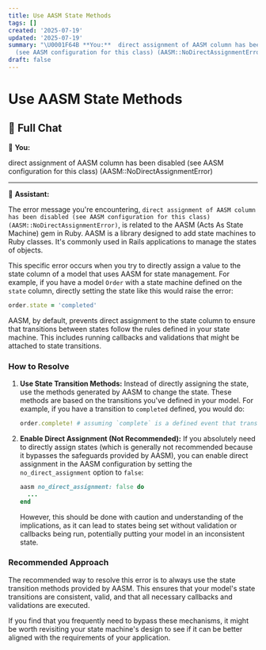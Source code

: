 ```yaml
---
title: Use AASM State Methods
tags: []
created: '2025-07-19'
updated: '2025-07-19'
summary: "\U0001F64B **You:**  direct assignment of AASM column has been disabled
  (see AASM configuration for this class) (AASM::NoDirectAssignmentError)"
draft: false
---
```


# Use AASM State Methods

## 🧠 Full Chat

🙋 **You:**

direct assignment of AASM column has been disabled (see AASM configuration for this class) (AASM::NoDirectAssignmentError)

---

🤖 **Assistant:**

The error message you're encountering, `direct assignment of AASM column has been disabled (see AASM configuration for this class) (AASM::NoDirectAssignmentError)`, is related to the AASM (Acts As State Machine) gem in Ruby. AASM is a library designed to add state machines to Ruby classes. It's commonly used in Rails applications to manage the states of objects.

This specific error occurs when you try to directly assign a value to the state column of a model that uses AASM for state management. For example, if you have a model `Order` with a state machine defined on the `state` column, directly setting the state like this would raise the error:

```ruby
order.state = 'completed'
```

AASM, by default, prevents direct assignment to the state column to ensure that transitions between states follow the rules defined in your state machine. This includes running callbacks and validations that might be attached to state transitions.

### How to Resolve

1. **Use State Transition Methods:** Instead of directly assigning the state, use the methods generated by AASM to change the state. These methods are based on the transitions you've defined in your model. For example, if you have a transition to `completed` defined, you would do:

    ```ruby
    order.complete! # assuming `complete` is a defined event that transitions to `completed` state
    ```

2. **Enable Direct Assignment (Not Recommended):** If you absolutely need to directly assign states (which is generally not recommended because it bypasses the safeguards provided by AASM), you can enable direct assignment in the AASM configuration by setting the `no_direct_assignment` option to `false`:

    ```ruby
    aasm no_direct_assignment: false do
      ...
    end
    ```

    However, this should be done with caution and understanding of the implications, as it can lead to states being set without validation or callbacks being run, potentially putting your model in an inconsistent state.

### Recommended Approach

The recommended way to resolve this error is to always use the state transition methods provided by AASM. This ensures that your model's state transitions are consistent, valid, and that all necessary callbacks and validations are executed.

If you find that you frequently need to bypass these mechanisms, it might be worth revisiting your state machine's design to see if it can be better aligned with the requirements of your application.
